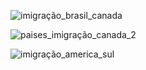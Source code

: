 
![imigração_brasil_canada](https://github.com/ingridalvesz/Data_Visualization-py/assets/88692119/a5a4cff8-e47d-4bcd-8c22-e6904d6d1bb3)

![paises_imigração_canada_2](https://github.com/ingridalvesz/Data_Visualization-py/assets/88692119/a34fc2d0-78de-4a36-afc8-05377b884d3a)

![imigração_america_sul](https://github.com/ingridalvesz/Data_Visualization-py/assets/88692119/d7f8641f-e764-49dc-aefc-e259a8058585) 

